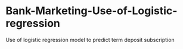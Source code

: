 # Bank-Marketing-Use-of-Logistic-regression
Use of logistic regression model to predict term deposit subscription 
